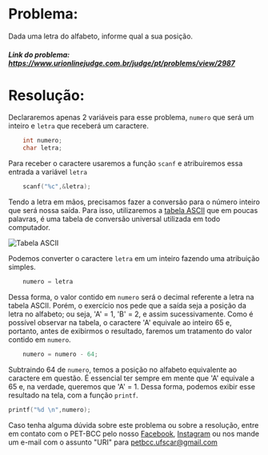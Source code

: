 # Problema:

Dada uma letra do alfabeto, informe qual a sua posição.

##### Link do problema: https://www.urionlinejudge.com.br/judge/pt/problems/view/2987
 
 
# Resolução:

Declararemos apenas 2 variáveis para esse problema, `numero` que será um inteiro e `letra` que receberá um caractere.

```c
    int numero;
    char letra;
```

Para receber o caractere usaremos a função `scanf` e atribuiremos essa entrada a variável `letra`

```c
    scanf("%c",&letra);
```

Tendo a letra em mãos, precisamos fazer a conversão para o número inteiro que será nossa saída. 
Para isso, utilizaremos a [tabela ASCII](https://www.ime.usp.br/~kellyrb/mac2166_2015/tabela_ascii.html) que em poucas palavras, é uma tabela de conversão universal utilizada em todo computador.

![Tabela ASCII](http://s2.glbimg.com/fEu3dqWDHAo0Gi1rGJin--DMiT4=/695x0/s.glbimg.com/po/tt2/f/original/2015/02/12/imagem28.jpg)

Podemos converter o caractere `letra` em um inteiro fazendo uma atribuição simples.

```c
    numero = letra
```

Dessa forma, o valor contido em `numero` será o decimal referente a letra na tabela ASCII. Porém, o exercício nos pede que a saída seja a posição da letra no alfabeto; ou seja, 'A' = 1, 'B' = 2, e assim sucessivamente. Como é possível observar na tabela, o caractere 'A' equivale ao inteiro 65 e, portanto, antes de exibirmos o resultado, faremos um tratamento do valor contido em `numero`.

```c
    numero = numero - 64;
```

Subtraindo 64 de `numero`, temos a posição no alfabeto equivalente ao caractere em questão. É essencial ter sempre em mente que 'A' equivale a 65 e, na verdade, queremos que 'A' = 1. Dessa forma, podemos exibir esse resultado na tela, com a função `printf`.

```c
printf("%d \n",numero);
```



Caso tenha alguma dúvida sobre este problema ou sobre a resolução, entre em contato com o PET-BCC pelo nosso
[Facebook](https://www.facebook.com/petbcc/),
[Instagram](https://www.instagram.com/petbcc.ufscar/)
ou nos mande um e-mail com o assunto "URI" para  petbcc.ufscar@gmail.com
